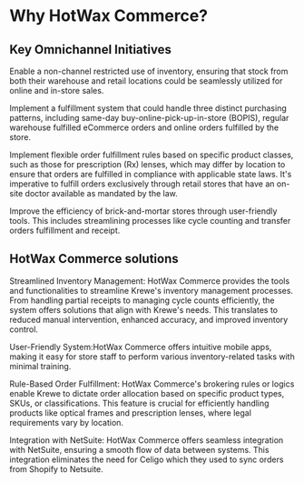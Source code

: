 # Why HotWax Commerce?

## Key Omnichannel Initiatives

Enable a non-channel restricted use of inventory, ensuring that stock from both their warehouse and retail locations could be seamlessly utilized for online and in-store sales.

Implement a fulfillment system that could handle three distinct purchasing patterns, including same-day buy-online-pick-up-in-store (BOPIS), regular warehouse fulfilled eCommerce orders and online orders fulfilled by the store.

Implement flexible order fulfillment rules based on specific product classes, such as those for prescription (Rx) lenses, which may differ by location to ensure that orders are fulfilled in compliance with applicable state laws. It's imperative to fulfill orders exclusively through retail stores that have an on-site doctor available as mandated by the law.

Improve the efficiency of brick-and-mortar stores through user-friendly tools. This includes streamlining processes like cycle counting and transfer orders fulfillment and receipt.

## HotWax Commerce solutions

Streamlined Inventory Management: HotWax Commerce provides the tools and functionalities to streamline Krewe's inventory management processes. From handling partial receipts to managing cycle counts efficiently, the system offers solutions that align with Krewe's needs. This translates to reduced manual intervention, enhanced accuracy, and improved inventory control.

User-Friendly System:HotWax Commerce offers intuitive mobile apps, making it easy for store staff to perform various inventory-related tasks with minimal training.

Rule-Based Order Fulfillment: HotWax Commerce's brokering rules or logics enable Krewe to dictate order allocation based on specific product types, SKUs, or classifications. This feature is crucial for efficiently handling products like optical frames and prescription lenses, where legal requirements vary by location.

Integration with NetSuite: HotWax Commerce offers seamless integration with NetSuite, ensuring a smooth flow of data between systems. This integration eliminates the need for Celigo which they used to sync orders from Shopify to Netsuite.